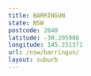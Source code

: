```yaml
---
title: BARRINGUN
state: NSW
postcode: 2840
latitude: -30.205908
longitude: 145.251371
url: /nsw/barringun/
layout: suburb
---
```

